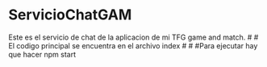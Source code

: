 ﻿# ServicioChatGAM

Este es el servicio de chat de la aplicacion de mi TFG game and match. 
﻿# ﻿#  El codigo principal se encuentra en el archivo index
﻿# ﻿#  #Para ejecutar hay que hacer npm start
